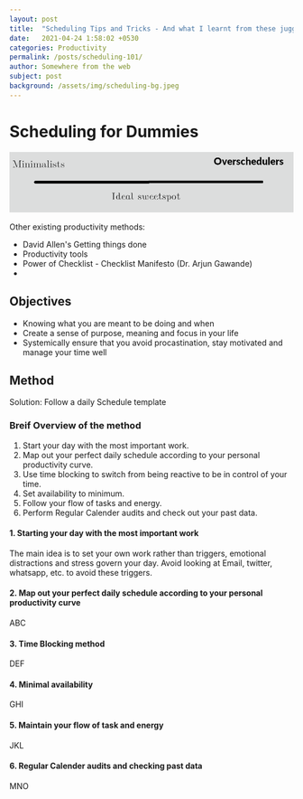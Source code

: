```yaml
---
layout: post
title:  "Scheduling Tips and Tricks - And what I learnt from these jugglery"
date:   2021-04-24 1:58:02 +0530
categories: Productivity
permalink: /posts/scheduling-101/
author: Somewhere from the web
subject: post
background: /assets/img/scheduling-bg.jpeg
---
```

# Scheduling for Dummies
![image](/assets/img/scheduling-minimalist-oversheduler.png)

Other existing productivity methods: 
- David Allen's Getting things done
- Productivity tools
- Power of Checklist - Checklist Manifesto (Dr. Arjun Gawande)
- 

## Objectives

- Knowing what you are meant to be doing and when
- Create a sense of purpose, meaning and focus in your life
- Systemically ensure that you avoid procastination, stay motivated and manage your time well

## Method
Solution: Follow a daily Schedule template

### Breif Overview of the method
1. Start your day with the most important work.
2. Map out your perfect daily schedule according to your personal productivity curve.
3. Use time blocking to switch from being reactive to be in control of your time.
4. Set availability to minimum.
5. Follow your flow of tasks and energy.
6. Perform Regular Calender audits and check out your past data.

#### 1. Starting your day with the most important work
The main idea is to set your own work rather than triggers, emotional distractions and stress govern your day. Avoid looking at Email, twitter, whatsapp, etc. to avoid these triggers.

#### 2. Map out your perfect daily schedule according to your personal productivity curve
ABC

#### 3. Time Blocking method
DEF

#### 4. Minimal availability
GHI

#### 5. Maintain your flow of task and energy
JKL

#### 6. Regular Calender audits and checking past data
MNO